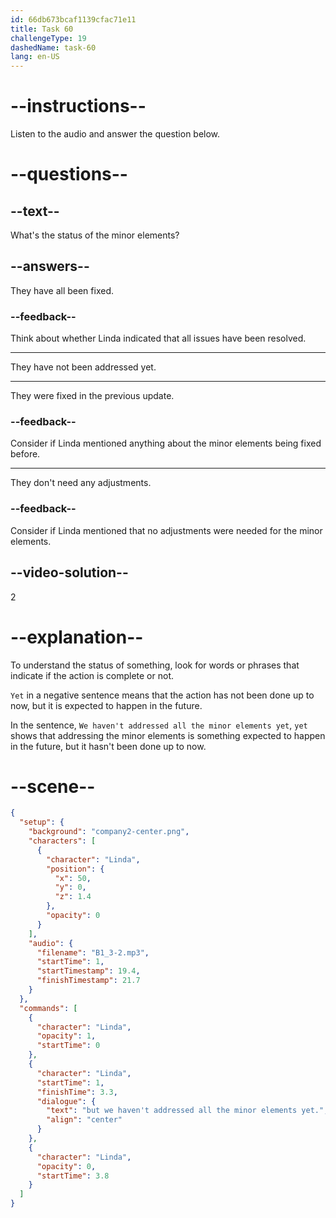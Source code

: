 ```yaml
---
id: 66db673bcaf1139cfac71e11
title: Task 60
challengeType: 19
dashedName: task-60
lang: en-US
---
```

<!--
AUDIO REFERENCE:
Linda: Yes. The navigation bar and footer adjustments have already made a big difference. But we haven't addressed all the minor elements yet.
-->

# --instructions--

Listen to the audio and answer the question below.

# --questions--

## --text--

What's the status of the minor elements?

## --answers--

They have all been fixed.

### --feedback--

Think about whether Linda indicated that all issues have been resolved.

---

They have not been addressed yet.

---

They were fixed in the previous update.

### --feedback--

Consider if Linda mentioned anything about the minor elements being fixed before.

---

They don't need any adjustments.

### --feedback--

Consider if Linda mentioned that no adjustments were needed for the minor elements.

## --video-solution--

2

# --explanation--

To understand the status of something, look for words or phrases that indicate if the action is complete or not. 

`Yet` in a negative sentence means that the action has not been done up to now, but it is expected to happen in the future.

In the sentence, `We haven't addressed all the minor elements yet`, `yet` shows that addressing the minor elements is something expected to happen in the future, but it hasn't been done up to now.

# --scene--

```json
{
  "setup": {
    "background": "company2-center.png",
    "characters": [
      {
        "character": "Linda",
        "position": {
          "x": 50,
          "y": 0,
          "z": 1.4
        },
        "opacity": 0
      }
    ],
    "audio": {
      "filename": "B1_3-2.mp3",
      "startTime": 1,
      "startTimestamp": 19.4,
      "finishTimestamp": 21.7
    }
  },
  "commands": [
    {
      "character": "Linda",
      "opacity": 1,
      "startTime": 0
    },
    {
      "character": "Linda",
      "startTime": 1,
      "finishTime": 3.3,
      "dialogue": {
        "text": "but we haven't addressed all the minor elements yet.",
        "align": "center"
      }
    },
    {
      "character": "Linda",
      "opacity": 0,
      "startTime": 3.8
    }
  ]
}
```
